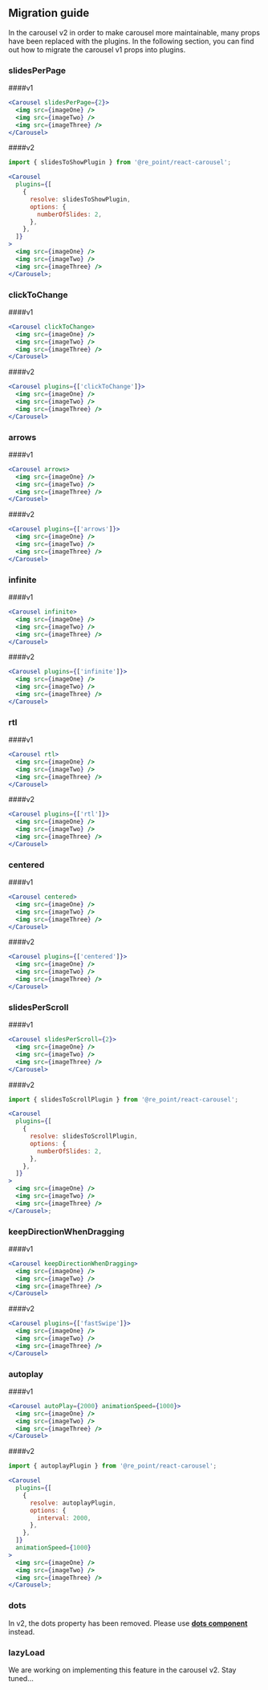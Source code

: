 ## Migration guide

In the carousel v2 in order to make carousel more maintainable, many props have been replaced with the plugins. In the following section, you can find out how to migrate the carousel v1 props into plugins.

### slidesPerPage

####v1

```jsx
<Carousel slidesPerPage={2}>
  <img src={imageOne} />
  <img src={imageTwo} />
  <img src={imageThree} />
</Carousel>
```

####v2

```jsx
import { slidesToShowPlugin } from '@re_point/react-carousel';

<Carousel
  plugins={[
    {
      resolve: slidesToShowPlugin,
      options: {
        numberOfSlides: 2,
      },
    },
  ]}
>
  <img src={imageOne} />
  <img src={imageTwo} />
  <img src={imageThree} />
</Carousel>;
```

### clickToChange

####v1

```jsx
<Carousel clickToChange>
  <img src={imageOne} />
  <img src={imageTwo} />
  <img src={imageThree} />
</Carousel>
```

####v2

```jsx
<Carousel plugins={['clickToChange']}>
  <img src={imageOne} />
  <img src={imageTwo} />
  <img src={imageThree} />
</Carousel>
```

### arrows

####v1

```jsx
<Carousel arrows>
  <img src={imageOne} />
  <img src={imageTwo} />
  <img src={imageThree} />
</Carousel>
```

####v2

```jsx
<Carousel plugins={['arrows']}>
  <img src={imageOne} />
  <img src={imageTwo} />
  <img src={imageThree} />
</Carousel>
```

### infinite

####v1

```jsx
<Carousel infinite>
  <img src={imageOne} />
  <img src={imageTwo} />
  <img src={imageThree} />
</Carousel>
```

####v2

```jsx
<Carousel plugins={['infinite']}>
  <img src={imageOne} />
  <img src={imageTwo} />
  <img src={imageThree} />
</Carousel>
```

### rtl

####v1

```jsx
<Carousel rtl>
  <img src={imageOne} />
  <img src={imageTwo} />
  <img src={imageThree} />
</Carousel>
```

####v2

```jsx
<Carousel plugins={['rtl']}>
  <img src={imageOne} />
  <img src={imageTwo} />
  <img src={imageThree} />
</Carousel>
```

### centered

####v1

```jsx
<Carousel centered>
  <img src={imageOne} />
  <img src={imageTwo} />
  <img src={imageThree} />
</Carousel>
```

####v2

```jsx
<Carousel plugins={['centered']}>
  <img src={imageOne} />
  <img src={imageTwo} />
  <img src={imageThree} />
</Carousel>
```

### slidesPerScroll

####v1

```jsx
<Carousel slidesPerScroll={2}>
  <img src={imageOne} />
  <img src={imageTwo} />
  <img src={imageThree} />
</Carousel>
```

####v2

```jsx
import { slidesToScrollPlugin } from '@re_point/react-carousel';

<Carousel
  plugins={[
    {
      resolve: slidesToScrollPlugin,
      options: {
        numberOfSlides: 2,
      },
    },
  ]}
>
  <img src={imageOne} />
  <img src={imageTwo} />
  <img src={imageThree} />
</Carousel>;
```

### keepDirectionWhenDragging

####v1

```jsx
<Carousel keepDirectionWhenDragging>
  <img src={imageOne} />
  <img src={imageTwo} />
  <img src={imageThree} />
</Carousel>
```

####v2

```jsx
<Carousel plugins={['fastSwipe']}>
  <img src={imageOne} />
  <img src={imageTwo} />
  <img src={imageThree} />
</Carousel>
```

### autoplay

####v1

```jsx
<Carousel autoPlay={2000} animationSpeed={1000}>
  <img src={imageOne} />
  <img src={imageTwo} />
  <img src={imageThree} />
</Carousel>
```

####v2

```jsx
import { autoplayPlugin } from '@re_point/react-carousel';

<Carousel
  plugins={[
    {
      resolve: autoplayPlugin,
      options: {
        interval: 2000,
      },
    },
  ]}
  animationSpeed={1000}
>
  <img src={imageOne} />
  <img src={imageTwo} />
  <img src={imageThree} />
</Carousel>;
```

### dots

In v2, the dots property has been removed. Please use [**dots component**](https://brainhubeu.github.io/react-carousel/docs/examples/dots) instead.

### lazyLoad

We are working on implementing this feature in the carousel v2. Stay tuned...

